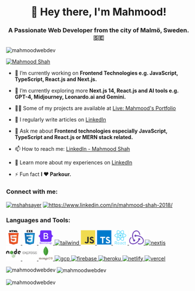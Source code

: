 <h1 align="center"><span class="wave">👋</span> Hey there, I'm Mahmood!</h1>

<h3 align="center">A Passionate Web Developer from the city of Malmö, Sweden. 🇸🇪</h3>

<p align="left"> <img src="https://komarev.com/ghpvc/?username=mahmoodwebdev&label=Profile%20views&color=0e75b6&style=flat" alt="mahmoodwebdev" /> </p>
<p align="left">
  <a href="https://www.linkedin.com/in/mahmood-shah-2018/" target="_blank">
    <img alt="Mahmood Shah" src="https://img.shields.io/badge/-Mahmood%20Shah-blue?style=plastic&logo=Linkedin&logoColor=white" style="height: 24px; width: auto;">
  </a>
</p>

- 🔭 I’m currently working on **Frontend Technologies e.g. JavaScript, TypeScript, React.js and Next.js.**

- 🌱 I’m currently exploring more **Next.js 14, React.js and AI tools e.g. GPT-4, Midjourney, Leonardo.ai and Gemini.**

- 👨‍💻 Some of my projects are available at [Live: Mahmood's Portfolio](https://www.mahmood.io)

- 📝 I regularly write articles on [LinkedIn](https://www.linkedin.com/in/mahmood-shah-2018/)

- 💬 Ask me about **Frontend technologies especially JavaScript, TypeScript and React.js or MERN stack related.**

- 📫 How to reach me: [LinkedIn - Mahmood Shah](https://www.linkedin.com/in/mahmood-shah-2018/)

- 📄 Learn more about my experiences on [LinkedIn](https://www.linkedin.com/in/mahmood-shah-2018/)

- ⚡ Fun fact **I ❤ Parkour.**

<h3 align="left">Connect with me:</h3>
<p align="left">
<a href="https://twitter.com/mshahsayer" target="blank"><img align="center" src="https://raw.githubusercontent.com/rahuldkjain/github-profile-readme-generator/master/src/images/icons/Social/twitter.svg" alt="mshahsayer" height="30" width="40" /></a>
<a href="https://linkedin.com/in/https://www.linkedin.com/in/mahmood-shah-2018/" target="blank"><img align="center" src="https://raw.githubusercontent.com/rahuldkjain/github-profile-readme-generator/master/src/images/icons/Social/linked-in-alt.svg" alt="https://www.linkedin.com/in/mahmood-shah-2018/" height="30" width="40" /></a>
</p>

<h3 align="left">Languages and Tools:</h3>
<p align="left"> 
  <a href="https://www.w3.org/html/" target="_blank" rel="noreferrer"> <img src="https://raw.githubusercontent.com/devicons/devicon/master/icons/html5/html5-original-wordmark.svg" alt="html5" width="40" height="40"/> </a>
  </a> <a href="https://www.w3schools.com/css/" target="_blank" rel="noreferrer"> <img src="https://raw.githubusercontent.com/devicons/devicon/master/icons/css3/css3-original-wordmark.svg" alt="css3" width="40" height="40"/> </a> 
  <a href="https://getbootstrap.com" target="_blank" rel="noreferrer"> <img src="https://raw.githubusercontent.com/devicons/devicon/master/icons/bootstrap/bootstrap-plain-wordmark.svg" alt="bootstrap" width="40" height="40"/>
  <a href="https://tailwindcss.com/" target="_blank" rel="noreferrer"> <img src="https://www.vectorlogo.zone/logos/tailwindcss/tailwindcss-icon.svg" alt="tailwind" width="40" height="40"/> </a>
  <a href="https://developer.mozilla.org/en-US/docs/Web/JavaScript" target="_blank" rel="noreferrer"> <img src="https://raw.githubusercontent.com/devicons/devicon/master/icons/javascript/javascript-original.svg" alt="javascript" width="40" height="40"/> </a>
  <a href="https://www.typescriptlang.org/" target="_blank" rel="noreferrer"> <img src="https://raw.githubusercontent.com/devicons/devicon/master/icons/typescript/typescript-original.svg" alt="typescript" width="40" height="40"/> </a>
   <a href="https://reactjs.org/" target="_blank" rel="noreferrer"> <img src="https://raw.githubusercontent.com/devicons/devicon/master/icons/react/react-original-wordmark.svg" alt="react" width="40" height="40"/> </a>
  <a href="https://redux.js.org" target="_blank" rel="noreferrer"> <img src="https://raw.githubusercontent.com/devicons/devicon/master/icons/redux/redux-original.svg" alt="redux" width="40" height="40"/> </a>
  <a href="https://nextjs.org/" target="_blank" rel="noreferrer"> <img src="https://cdn.worldvectorlogo.com/logos/nextjs-2.svg" alt="nextjs" width="40" height="40"/> </a>
  <br>
  <a href="https://nodejs.org" target="_blank" rel="noreferrer"> <img src="https://raw.githubusercontent.com/devicons/devicon/master/icons/nodejs/nodejs-original-wordmark.svg" alt="nodejs" width="40" height="40"/> </a>
  <a href="https://expressjs.com" target="_blank" rel="noreferrer"> <img src="https://raw.githubusercontent.com/devicons/devicon/master/icons/express/express-original-wordmark.svg" alt="express" width="40" height="40"/> </a>
  <a href="https://www.mongodb.com/" target="_blank" rel="noreferrer"> <img src="https://raw.githubusercontent.com/devicons/devicon/master/icons/mongodb/mongodb-original-wordmark.svg" alt="mongodb" width="40" height="40"/> </a>
  <a href="https://cloud.google.com" target="_blank" rel="noreferrer"> <img src="https://www.vectorlogo.zone/logos/google_cloud/google_cloud-icon.svg" alt="gcp" width="40" height="40"/> </a>
  <a href="https://firebase.google.com/" target="_blank" rel="noreferrer"> <img src="https://www.vectorlogo.zone/logos/firebase/firebase-icon.svg" alt="firebase" width="40" height="40"/> </a>
  <a href="https://heroku.com" target="_blank" rel="noreferrer"> <img src="https://www.vectorlogo.zone/logos/heroku/heroku-icon.svg" alt="heroku" width="40" height="40"/> </a>
  <a href="https://netlify.com" target="_blank" rel="noreferrer"> <img src="https://seeklogo.com/images/N/netlify-logo-758722CDF4-seeklogo.com.png" alt="netlify" width="40" height="40"/> </a>
  <a href="https://vercel.com" target="_blank" rel="noreferrer"> <img src="https://www.svgrepo.com/show/327408/logo-vercel.svg" alt="vercel" width="40" height="40"/> </a>
   
  

<p><img align="left" src="https://github-readme-stats.vercel.app/api/top-langs?username=mahmoodwebdev&show_icons=true&locale=en&layout=compact" alt="mahmoodwebdev" /></p>

<p>&nbsp;<img align="center" src="https://github-readme-stats.vercel.app/api?username=mahmoodwebdev&show_icons=true&locale=en" alt="mahmoodwebdev" /></p>


<p><img align="center" src="https://github-readme-streak-stats.herokuapp.com/?user=mahmoodwebdev&" alt="mahmoodwebdev" /></p>
